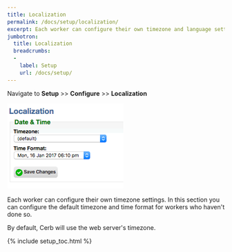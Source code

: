 ```yaml
---
title: Localization
permalink: /docs/setup/localization/
excerpt: Each worker can configure their own timezone and language settings.
jumbotron:
  title: Localization
  breadcrumbs:
  - 
    label: Setup
    url: /docs/setup/
---
```


Navigate to **Setup** >> **Configure** >> **Localization**

<div class="cerb-screenshot">
<img src="/assets/images/docs/setup/localization.png" class="screenshot">
</div>

Each worker can configure their own timezone settings.  In this section you can configure the default timezone and time format for workers who haven't done so.

By default, Cerb will use the web server's timezone.

{% include setup_toc.html %}
